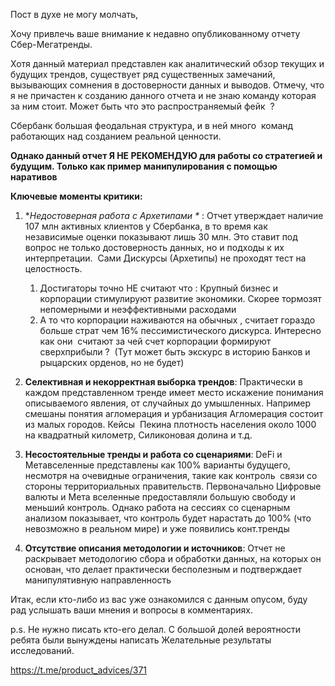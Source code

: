 Пост в духе не могу молчать,

Хочу привлечь ваше внимание к недавно опубликованному отчету Сбер-Мегатренды.

Хотя данный материал представлен как аналитический обзор текущих и будущих трендов, существует ряд существенных замечаний, вызывающих сомнения в достоверности данных и выводов. Отмечу, что я не причастен к созданию данного отчета и не знаю команду которая за ним стоит. Может быть что это распространяемый фейк  ?

Сбербанк большая  феодальная структура, и в ней много  команд работающих над созданием реальной ценности.

**Однако данный отчет Я НЕ РЕКОМЕНДУЮ для работы со стратегией и будущим. Только как пример манипулирования  с помощью наративов**

**Ключевые моменты критики:**

1. \**Недостоверная работа с Архетипами \** : Отчет утверждает наличие 107 млн активных клиентов у Сбербанка, в то время как независимые оценки показывают лишь 30 млн. Это ставит под вопрос не только достоверность данных, но и подходы к их интерпретации.  Сами Дискурсы (Архетипы) не проходят тест на целостность.
   
   1. Достигаторы точно НЕ считают что : Крупный бизнес и корпорации стимулируют развитие экономики. Скорее тормозят непомерными и неэффективными расходами
   1. А то что корпорации наживаются на обычных , считает гораздо больше страт чем 16% пессимистического дискурса. Интересно как они  считают за чей счет корпорации формируют сверхприбыли ?  (Тут может быть экскурс в историю Банков и рыцарских орденов, но не будет)
1. **Селективная и некорректная выборка трендов**: Практически в каждом представленном тренде имеет место искажение понимания описываемого явления, от случайных до умышленных. Например смешаны понятия агломерация и урбанизация Агломерация состоит из малых городов. Кейсы  Пекина плотность населения около 1000 на квадратный километр, Силиконовая долина и т.д.

1. **Несостоятельные тренды и работа со сценариями**: DeFi и Метавселенные представлены как 100% варианты будущего, несмотря на очевидные ограничения, такие как контроль  связи со стороны территориальных правительств. Первоначально Цифровые валюты и Мета вселенные предоставляли большую свободу и меньший контроль. Однако работа на сессиях со сценарным анализом показывает, что  контроль будет нарастать  до 100% (что невозможно в реальном мире) и уже появились конт.тренды

1. **Отсутствие описания методологии и источников**: Отчет не раскрывает методологию сбора и обработки данных, на которых он основан, что делает практически бесполезным и подтверждает манипулятивную направленность

Итак, если кто-либо из вас уже ознакомился с данным опусом, буду рад услышать ваши мнения и вопросы в комментариях.

p.s.  Не нужно писать кто-его делал. С большой долей вероятности ребята были вынуждены написать Желательные результаты исследований.

https://t.me/product_advices/371

